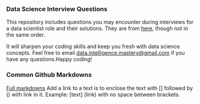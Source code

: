 ### Data Science Interview Questions

This repository includes questions you may encounter during interviews for a data scientist role and their solutions. They are from [here](https://github.com/rvaughan/DataInterviewQuestions), though not in the same order.

It will sharpen your coding skills and keep you fresh with data science concepts. Feel free to email data.intelligence.mastery@gmail.com if you have any questions.Happy coding!

### Common Github Markdowns

[Full markdowns](https://colab.research.google.com/notebooks/markdown_guide.ipynb#scrollTo=70pYkR9LiOV0)
Add a link to a text is to enclose the text with [] followed by () with link in it. Example: [text] (link) with no space between brackets.
